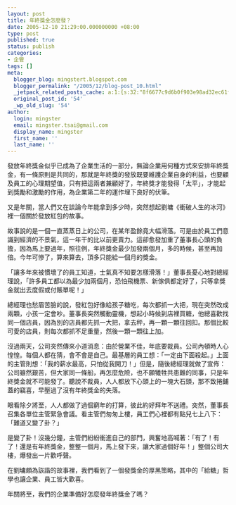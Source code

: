 ```yaml
---
layout: post
title: 年終獎金怎麼發？
date: 2005-12-10 21:29:00.000000000 +08:00
type: post
published: true
status: publish
categories:
- 企管
tags: []
meta:
  blogger_blog: mingstert.blogspot.com
  blogger_permalink: "/2005/12/blog-post_10.html"
  _jetpack_related_posts_cache: a:1:{s:32:"8f6677c9d6b0f903e98ad32ec61f8deb";a:2:{s:7:"expires";i:1444305929;s:7:"payload";a:3:{i:0;a:1:{s:2:"id";i:90;}i:1;a:1:{s:2:"id";i:94;}i:2;a:1:{s:2:"id";i:89;}}}}
  original_post_id: '54'
  _wp_old_slug: '54'
author:
  login: mingster
  email: mingster.tsai@gmail.com
  display_name: mingster
  first_name: ''
  last_name: ''
---
```

<p>發放年終獎金似乎已成為了企業生活的一部分，無論企業用何種方式來安排年終獎金，有一條原則是共同的，那就是年終獎的發放既要維護企業自身的利益，也要顧及員工的心理期望值，只有把這兩者兼顧好了，年終獎才能發得「太平」，才能起到獎勵和激勵的作用，為企業第二年的運作埋下良好的伏筆。</p>
<p>又是年關，當人們又在談論今年能拿到多少時，突然想起劉墉《衝破人生的冰河》裡一個關於發放紅包的故事。</p>
<p>故事說的是一個一直蒸蒸日上的公司，在某年盈餘竟大幅滑落。可是由於員工們意識到經濟的不景氣，這一年干的比以前更賣力。這卻愈發加重了董事長心頭的負擔，因為馬上要過年，照往例，年終獎金最少加發兩個月，多的時候，甚至再加倍。今年可慘了，算來算去，頂多只能給一個月的獎金。</p>
<p>「讓多年來被慣壞了的員工知道，士氣真不知要怎樣滑落！」董事長憂心地對總經理說，「許多員工都以為最少加兩個月，恐怕飛機票、新傢俱都定好了，只等拿獎金就出去度假或付賬單呢！」</p>
<p>總經理也愁眉苦臉的說，發紅包好像給孩子糖吃，每次都抓一大把，現在突然改成兩顆，小孩一定會吵。董事長突然觸動靈機，想起小時候到店裡買糖，他總喜歡找同一個店員，因為別的店員都先抓一大把，拿去秤，再一顆一顆往回扣。那個比較可愛的店員，則每次都抓不足重量，然後一顆一顆往上加。</p>
<p>沒過兩天，公司突然傳來小道消息：由於營業不佳，年底要裁員。公司內頓時人心惶惶。每個人都在猜，會不會是自己。最基層的員工想：「一定由下面殺起。」上面的主管則想：「我的薪水最高，只怕從我開刀！」但是，隨後總經理就做了宣佈：公司雖然艱苦，但大家同一條船，再怎麼危險，也不願犧牲共患難的同事，只是年終獎金就不可能發了。聽說不裁員，人人都放下心頭上的一塊大石頭，那不致捲鋪蓋的竊喜，早壓過了沒有年終獎金的失落。</p>
<p>眼看除夕將至，人人都做了過個窮年的打算，彼此約好拜年不送禮。突然，董事長召集各單位主管緊急會議。看主管們匆匆上樓，員工們心裡都有點兒七上八下：「難道又變了卦？」</p>
<p>是變了卦！沒幾分鐘，主管們紛紛衝進自己的部門，興奮地高喊著：「有了！有了！還是有年終獎金，整整一個月，馬上發下來，讓大家過個好年！」整個公司大樓，爆發出一片歡呼聲。</p>
<p>在劉墉頗為詼諧的故事裡，我們看到了一個發獎金的厚黑策略，其中的「給糖」哲學也讓企業、員工皆大歡喜。</p>
<p>年關將至，我們的企業準備好怎麼發年終獎金了嗎？</p>
